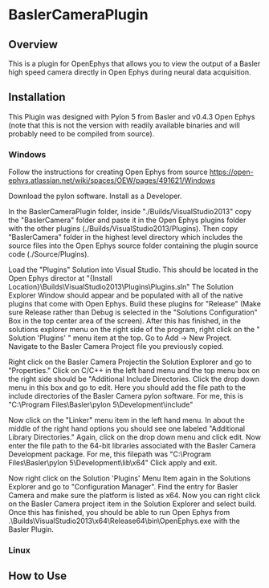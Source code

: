 # BaslerCameraPlugin

## Overview

This is a plugin for OpenEphys that allows you to view the output of a Basler high speed camera directly in Open Ephys during neural data acquisition. 

## Installation 

This Plugin was designed with Pylon 5 from Basler and v0.4.3 Open Ephys (note that this is not the version with readily available binaries and will probably need to be compiled from source).

### Windows

Follow the instructions for creating Open Ephys from source https://open-ephys.atlassian.net/wiki/spaces/OEW/pages/491621/Windows

Download the pylon software. Install as a Developer.

In the BaslerCameraPlugin folder, inside "./Builds/VisualStudio2013" copy the "BaslerCamera" folder and paste it in the Open Ephys plugins folder with the other plugins (./Builds/VisualStudio2013/Plugins). Then copy "BaslerCamera" folder in the highest level directory which includes the source files into the Open Ephys source folder containing the plugin source code (./Source/Plugins).

Load the "Plugins" Solution into Visual Studio. This should be located in the Open Ephys director at "{Install Location}\Builds\VisualStudio2013\Plugins\Plugins.sln"  The Solution Explorer Window should appear and be populated with all of the native plugins that come with Open Ephys. Build these plugins for "Release" (Make sure Release rather than Debug is selected in the "Solutions Configuration" Box in the top center area of the screen). After this has finished, in the solutions explorer menu on the right side of the program, right click on the " Solution 'Plugins' " menu item at the top. Go to Add -> New Project. Navigate to the Basler Camera Project file you previously copied.

Right click on the Basler Camera Projectin the Solution Explorer and go to "Properties." Click on C/C++ in the left hand menu and the top menu box on the right side should be "Additional Include Directories. Click the drop down menu in this box and go to edit. Here you should add the file path to the include directories of the Basler Camera pylon software. For me, this is "C:\Program Files\Basler\pylon 5\Development\include"

Now click on the "Linker" menu item in the left hand menu. In about the middle of the right hand options you should see one labeled "Additional Library Directories." Again, click on the drop down menu and click edit. Now enter the file path to the 64-bit libraries associated with the Basler Camera Development package. For me, this filepath was "C:\Program Files\Basler\pylon 5\Development\lib\x64" Click apply and exit.

Now right click on the Solution 'Plugins' Menu Item again in the Solutions Explorer and go to "Configuration Manager". Find the entry for Basler Camera and make sure the platform is listed as x64. Now you can right click on the Basler Camera project item in the Solution Explorer and select build. Once this has finished, you should be able to run Open Ephys from .\Builds\VisualStudio2013\x64\Release64\bin\OpenEphys.exe with the Basler Plugin.

### Linux

## How to Use
